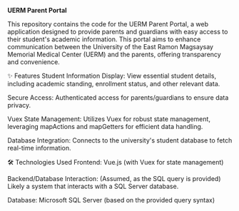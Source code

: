**UERM Parent Portal**

This repository contains the code for the UERM Parent Portal, a web application designed to provide parents and guardians with easy access to their student's academic information. This portal aims to enhance communication between the University of the East Ramon Magsaysay Memorial Medical Center (UERM) and the parents, offering transparency and convenience.

✨ Features
Student Information Display: View essential student details, including academic standing, enrollment status, and other relevant data.

Secure Access: Authenticated access for parents/guardians to ensure data privacy.

Vuex State Management: Utilizes Vuex for robust state management, leveraging mapActions and mapGetters for efficient data handling.

Database Integration: Connects to the university's student database to fetch real-time information.

🛠️ Technologies Used
Frontend: Vue.js (with Vuex for state management)

Backend/Database Interaction: (Assumed, as the SQL query is provided) Likely a system that interacts with a SQL Server database.

Database: Microsoft SQL Server (based on the provided query syntax)
